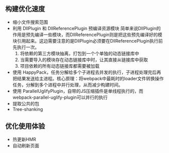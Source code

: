 ## 构建优化速度
- 缩小文件搜索范围
- 利用 DllPlugin 和 DllReferencePlugin 预编译资源模块
    简单来说DllPlugin的作用是预先编译一些模块，而DllReferencePlugin则是把这些预先编译好的模块引用起来。这边需要注意的是DllPlugin必须要在DllReferencePlugin执行前先执行一次。
    1. 将依赖的第三方模块抽离，打包到一个个单独的动态链接库中
    2. 当需要导入的模块存在动态链接库中时，让其直接从链接库中获取
    3. 项目依赖的所有动态链接库都需要被加载
-  使用 HappyPack，任务分解给多个子进程去并发的执行，子进程处理完后再把结果发送给主进程。核心原理：将webpack中最耗时的loader文件转换操作任务，分解到多个进程中并行处理，从而减少构建时间。
-  使用 ParallelUglifyPlugin，自带的JS压缩插件是单线程执行的，而webpack-parallel-uglify-plugin可以并行的执行
-  提取公共的包
-  Tree-shanking

## 优化使用体验
-  热更新HMR
-  自动刷新页面